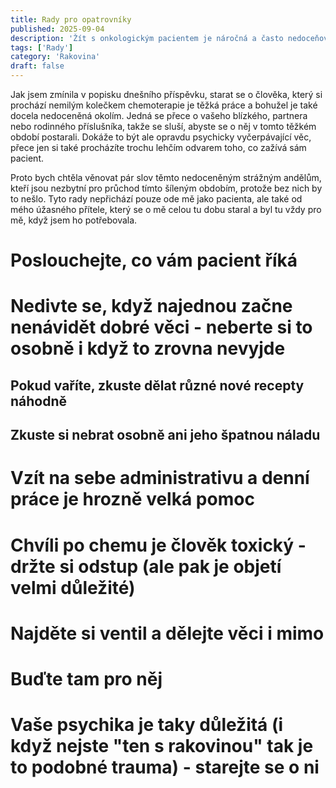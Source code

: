 ```yaml
---
title: Rady pro opatrovníky
published: 2025-09-04
description: 'Žít s onkologickým pacientem je náročná a často nedoceňovaná práce. Proto chci popsat pár rad, jak ode mě jako pacienta, tak také od mého přítele, který se o mě během léčby skvěle staral.'
tags: ['Rady']
category: 'Rakovina'
draft: false
---
```


Jak jsem zmínila v popisku dnešního příspěvku, starat se o člověka, který si prochází nemilým kolečkem chemoterapie je těžká práce a bohužel je také docela nedoceněná okolím. Jedná se přece o vašeho blízkého, partnera nebo rodinného příslušníka, takže se sluší, abyste se o něj v tomto těžkém období postarali. Dokáže to být ale opravdu psychicky vyčerpávající věc, přece jen si také procházíte trochu lehčím odvarem toho, co zažívá sám pacient.

Proto bych chtěla věnovat pár slov těmto nedoceněným strážným andělům, kteří jsou nezbytní pro průchod tímto šíleným obdobím, protože bez nich by to nešlo. Tyto rady nepřichází pouze ode mě jako pacienta, ale také od mého úžasného přítele, který se o mě celou tu dobu staral a byl tu vždy pro mě, když jsem ho potřebovala. 


# Poslouchejte, co vám pacient říká

# Nedivte se, když najednou začne nenávidět dobré věci - neberte si to osobně i když to zrovna nevyjde

## Pokud vaříte, zkuste dělat různé nové recepty náhodně

## Zkuste si nebrat osobně ani jeho špatnou náladu

# Vzít na sebe administrativu a denní práce je hrozně velká pomoc

# Chvíli po chemu je člověk toxický - držte si odstup (ale pak je objetí velmi důležité)

# Najděte si ventil a dělejte věci i mimo

# Buďte tam pro něj

# Vaše psychika je taky důležitá (i když nejste "ten s rakovinou" tak je to podobné trauma) - starejte se o ni
